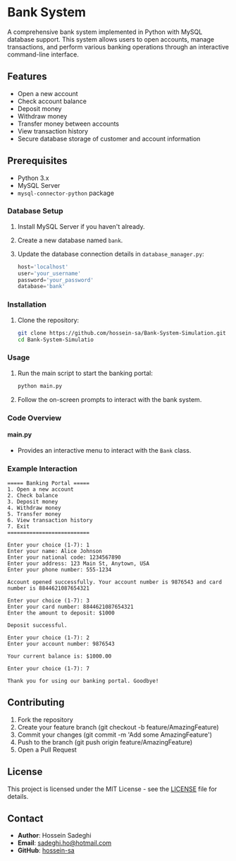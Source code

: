 # Bank System

A comprehensive bank system implemented in Python with MySQL database support. This system allows users to open accounts, manage transactions, and perform various banking operations through an interactive command-line interface.

## Features

- Open a new account
- Check account balance
- Deposit money
- Withdraw money
- Transfer money between accounts
- View transaction history
- Secure database storage of customer and account information


## Prerequisites

- Python 3.x
- MySQL Server
- `mysql-connector-python` package


### Database Setup

1. Install MySQL Server if you haven't already.
2. Create a new database named `bank`.
3. Update the database connection details in `database_manager.py`:

    ```python
    host='localhost'
    user='your_username'
    password='your_password'
    database='bank'
    ```

### Installation

1. Clone the repository:

    ```bash
    git clone https://github.com/hossein-sa/Bank-System-Simulation.git
    cd Bank-System-Simulatio
    ```

### Usage

1. Run the main script to start the banking portal:
    ```bash
    python main.py
    ```

2. Follow the on-screen prompts to interact with the bank system.

### Code Overview

#### main.py

- Provides an interactive menu to interact with the `Bank` class.

### Example Interaction

```text
===== Banking Portal =====
1. Open a new account
2. Check balance
3. Deposit money
4. Withdraw money
5. Transfer money
6. View transaction history
7. Exit
==========================

Enter your choice (1-7): 1
Enter your name: Alice Johnson
Enter your national code: 1234567890
Enter your address: 123 Main St, Anytown, USA
Enter your phone number: 555-1234

Account opened successfully. Your account number is 9876543 and card number is 8844621087654321

Enter your choice (1-7): 3
Enter your card number: 8844621087654321
Enter the amount to deposit: $1000

Deposit successful.

Enter your choice (1-7): 2
Enter your account number: 9876543

Your current balance is: $1000.00

Enter your choice (1-7): 7

Thank you for using our banking portal. Goodbye!
```


## Contributing

1. Fork the repository
2. Create your feature branch (git checkout -b feature/AmazingFeature)
3. Commit your changes (git commit -m 'Add some AmazingFeature')
4. Push to the branch (git push origin feature/AmazingFeature)
5. Open a Pull Request



## License

This project is licensed under the MIT License - see the [LICENSE](LICENSE) file for details.

## Contact

- **Author**: Hossein Sadeghi
- **Email**: sadeghi.ho@hotmail.com
- **GitHub**: [hossein-sa](https://github.com/hossein-sa)
